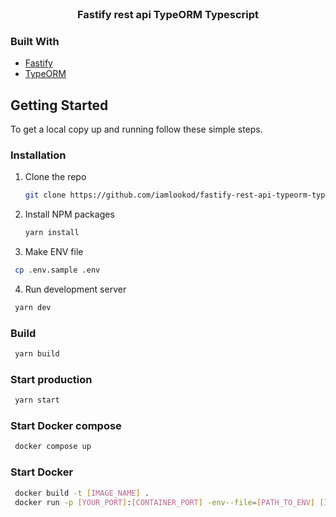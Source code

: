 <!-- PROJECT LOGO -->
<br />
<p align="center">
  <h3 align="center">Fastify rest api TypeORM Typescript</h3>
</p>

### Built With

* [Fastify](https://www.fastify.io/)
* [TypeORM](https://typeorm.io/#/)

<!-- GETTING STARTED -->
## Getting Started

To get a local copy up and running follow these simple steps.

### Installation

1. Clone the repo
   ```sh
   git clone https://github.com/iamlookod/fastify-rest-api-typeorm-typescript.git
   ```
2. Install NPM packages
   ```sh
   yarn install
   ```
3. Make ENV file
  ```sh
   cp .env.sample .env
   ```
4. Run development server
  ```sh
   yarn dev
   ```

### Build
  ```sh
   yarn build
   ```

### Start production
  ```sh
   yarn start
   ```

### Start Docker compose
  ```sh
   docker compose up
   ```

### Start Docker
  ```sh
   docker build -t [IMAGE_NAME] .
   docker run -p [YOUR_PORT]:[CONTAINER_PORT] -env--file=[PATH_TO_ENV] [IMAGE_NAME]
   ```